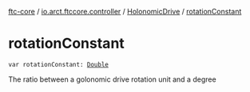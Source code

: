 [ftc-core](../../index.md) / [io.arct.ftccore.controller](../index.md) / [HolonomicDrive](index.md) / [rotationConstant](./rotation-constant.md)

# rotationConstant

`var rotationConstant: `[`Double`](https://kotlinlang.org/api/latest/jvm/stdlib/kotlin/-double/index.html)

The ratio between a golonomic drive rotation unit and a degree

